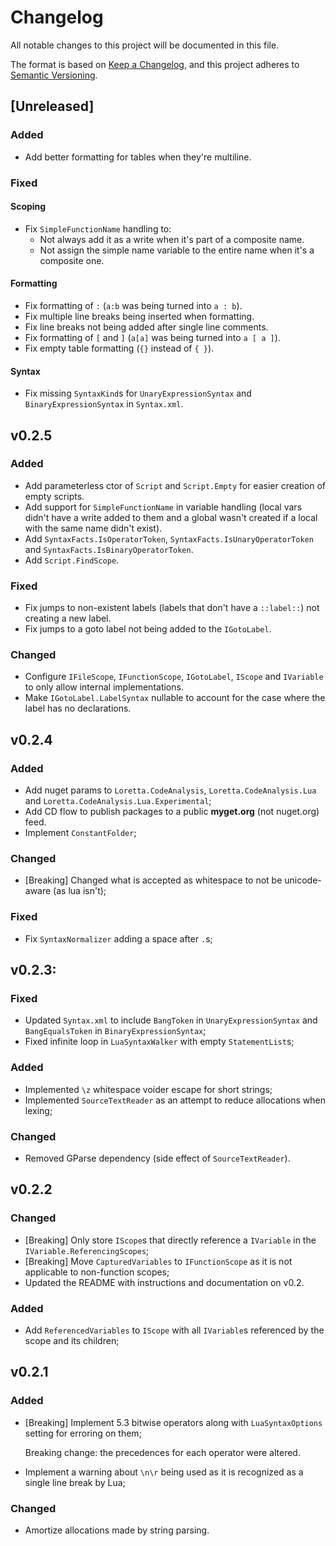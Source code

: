 # Changelog
All notable changes to this project will be documented in this file.

The format is based on [Keep a Changelog](https://keepachangelog.com/en/1.0.0/),
and this project adheres to [Semantic Versioning](https://semver.org/spec/v2.0.0.html).

## \[Unreleased\]
### Added
- Add better formatting for tables when they're multiline.

### Fixed
#### Scoping
- Fix `SimpleFunctionName` handling to:
  - Not always add it as a write when it's part of a composite name.
  - Not assign the simple name variable to the entire name when it's a composite one.

#### Formatting
- Fix formatting of `:` (`a:b` was being turned into `a : b`).
- Fix multiple line breaks being inserted when formatting.
- Fix line breaks not being added after single line comments.
- Fix formatting of `[` and `]` (`a[a]` was being turned into `a [ a ]`).
- Fix empty table formatting (`{}` instead of `{ }`).

#### Syntax
- Fix missing `SyntaxKind`s for `UnaryExpressionSyntax` and `BinaryExpressionSyntax` in `Syntax.xml`.

## v0.2.5
### Added
- Add parameterless ctor of `Script` and `Script.Empty` for easier creation of empty scripts.
- Add support for `SimpleFunctionName` in variable handling (local vars didn't have a write added to them and a global wasn't created if a local with the same name didn't exist).
- Add `SyntaxFacts.IsOperatorToken`, `SyntaxFacts.IsUnaryOperatorToken` and `SyntaxFacts.IsBinaryOperatorToken`.
- Add `Script.FindScope`.

### Fixed
- Fix jumps to non-existent labels (labels that don't have a `::label::`) not creating a new label.
- Fix jumps to a goto label not being added to the `IGotoLabel`.

### Changed
- Configure `IFileScope`, `IFunctionScope`, `IGotoLabel`, `IScope` and `IVariable` to only allow internal implementations.
- Make `IGotoLabel.LabelSyntax` nullable to account for the case where the label has no declarations.

## v0.2.4
### Added
- Add nuget params to `Loretta.CodeAnalysis`, `Loretta.CodeAnalysis.Lua` and `Loretta.CodeAnalysis.Lua.Experimental`;
- Add CD flow to publish packages to a public **myget.org** (not nuget.org) feed.
- Implement `ConstantFolder`;

### Changed
- [Breaking] Changed what is accepted as whitespace to not be unicode-aware (as lua isn't);

### Fixed
- Fix `SyntaxNormalizer` adding a space after `.`s;

## v0.2.3:
### Fixed
- Updated `Syntax.xml` to include `BangToken` in `UnaryExpressionSyntax` and `BangEqualsToken` in `BinaryExpressionSyntax`;
- Fixed infinite loop in `LuaSyntaxWalker` with empty `StatementList`s;

### Added
- Implemented `\z` whitespace voider escape for short strings;
- Implemented `SourceTextReader` as an attempt to reduce allocations when lexing;

### Changed
- Removed GParse dependency (side effect of `SourceTextReader`).

## v0.2.2
### Changed
- [Breaking] Only store `IScope`s that directly reference a `IVariable` in the `IVariable.ReferencingScopes`;
- [Breaking] Move `CapturedVariables` to `IFunctionScope` as it is not applicable to non-function scopes;
- Updated the README with instructions and documentation on v0.2.

### Added
- Add `ReferencedVariables` to `IScope` with all `IVariable`s referenced by the scope and its children;

## v0.2.1
### Added
- [Breaking] Implement 5.3 bitwise operators along with `LuaSyntaxOptions` setting for erroring on them;

  Breaking change: the precedences for each operator were altered.
- Implement a warning about `\n\r` being used as it is recognized as a single line break by Lua;

### Changed
- Amortize allocations made by string parsing.
